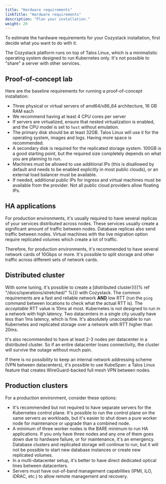 ```yaml
---
title: "Hardware requirements"
linkTitle: "Hardware requirements"
description: "Plan your installation."
weight: 20
---
```


To estimate the hardware requirements for your Cozystack installation, first decide what you want to do with it.

The Cozystack platform runs on top of Talos Linux, which is a minimalistic operating system designed to run Kubernetes
only. It's not possible to "share" a server with other services.

## Proof-of-concept lab

Here are the baseline requirements for running a proof-of-concept installation:

* Three physical or virtual servers of amd64/x86_64 architecture, 16 GB RAM each
* We recommend having at least 4 CPU cores per server
* If servers are virtualized, ensure that nested virtualization is enabled, and the CPU model is set to `host` without
  emulation.
* The primary disk should be at least 32GB. Talos Linux will use it for the operating system, images and logs. Having
  more space is recommended.
* A secondary disk is required for the replicated storage system. 100GB is a good starting point, but the required size
  completely depends on what you are planning to run.
* Machines must be allowed to use additional IPs (this is disallowed by default and needs to be enabled explicitly in
  most public clouds), or an external load balancer must be available.
* If needed, additional public IPs for ingress and virtual machines must be available from the provider. Not all public
  cloud providers allow floating IPs.

## HA applications

For production environments, it's usually required to have several replicas of your services distributed across nodes.
These services usually create a significant amount of traffic between nodes. Database replicas also send traffic between
nodes. Virtual machines with the live migration option require replicated volumes which create a lot of traffic.

Therefore, for production environments, it's recommended to have several network cards of 10Gbps or more. It's possible
to split storage and other traffic across different sets of network cards.

## Distributed cluster

With some tuning, it's possible to create a [distributed cluster]({{% ref "/docs/operations/stretched/" %}}) with
Cozystack. The common requirements are a fast and reliable network **AND** low RTT (run the `ping` command between
locations to check what the actual RTT is). The *acceptable* RTT value is 10ms at most. Kubernetes is not designed to
run in a network with high latency. Two datacenters in a single city usually have less than 1ms latency, which is fine.
It's absolutely unacceptable to run Kubernetes and replicated storage over a network with RTT higher than 20ms.

It's also recommended to have at least 2-3 nodes per datacenter in a distributed cluster. So if an entire datacenter
loses connectivity, the cluster will survive the outage without much pain.

If there is no possibility to keep an internal network addressing scheme (VPN between datacenters), it's possible to use
KubeSpan: a Talos Linux feature that creates WireGuard-backed full mesh VPN between nodes.

## Production clusters

For a production environment, consider these options:

* It's recommended but not required to have separate servers for the Kubernetes control plane. It's possible to run the
  control plane on the same servers as workloads, but it's easier to shut down a pure worker node for maintenance or
  upgrade than a combined node.
* A minimum of three worker nodes is the BARE minimum to run HA applications. If you only have three nodes and any one
  of them goes down due to hardware failure, or for maintenance, it's an emergency. Database clusters and replicated
  storage will continue to run, but it will not be possible to start new database instances or create new replicated
  volumes.
* In a multi-datacenter setup, it's better to have direct dedicated optical lines between datacenters.
* Servers must have out-of-band management capabilities (IPMI, iLO, iDRAC, etc.) to allow remote management and
  recovery.
